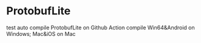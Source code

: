 # ProtobufLite
test auto compile ProtobufLite on Github Action
compile Win64&Android on Windows; Mac&iOS on Mac
